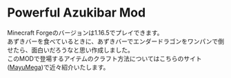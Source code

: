 # Powerful Azukibar Mod

Minecraft Forgeのバージョンは1.16.5でプレイできます。
<br>
あずきバーを食べているときに、あずきバーでエンダードラゴンをワンパンで倒せたら、面白いだろうなと思い作成しました。
<br>
このMODで登場するアイテムのクラフト方法についてはこちらのサイト([MayuMega](https://mayumega.site/))で近々紹介いたします。

